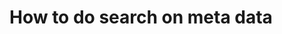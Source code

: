 <!--
parent:
    title: User_Guide
author:
    - 'Yaw Onidin'
created_at: '2015-01-08 18:27:16'
updated_at: '2015-01-08 18:27:17'
tags:
    - 'User Guide'
-->

How to do search on meta data
=============================

